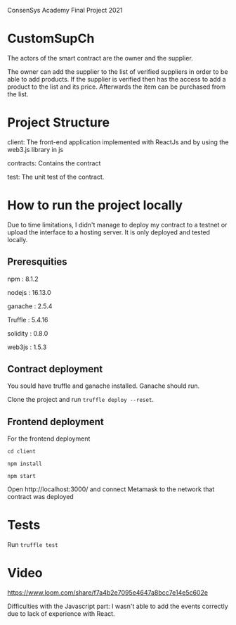 ConsenSys Academy Final Project 2021

# CustomSupCh

The actors of the smart contract are the owner and the supplier.

The owner can add the supplier to the list of verified suppliers in order to be able to add products. If the supplier is verified then has the access to add a product to the list and its price. Afterwards the item can be purchased from the list.


# Project Structure
client: The front-end application implemented with ReactJs and by using the web3.js library in js

contracts: Contains the contract

test: The unit test of the contract.

# How to run the project locally
Due to time limitations, I didn't manage to deploy my contract to a testnet or upload the interface to a hosting server. It is only deployed and tested locally.

## Preresquities
npm : 8.1.2

nodejs : 16.13.0

ganache : 2.5.4

Truffle : 5.4.16

solidity : 0.8.0

web3js : 1.5.3

## Contract deployment
You sould have truffle and ganache installed. Ganache should run.

Clone the project and run ```truffle deploy --reset```.

## Frontend deployment
For the frontend deployment

```cd client```

```npm install```

```npm start```

Open http://localhost:3000/ and connect Metamask to the network that contract was deployed

# Tests
Run ```truffle test```

# Video
https://www.loom.com/share/f7a4b2e7095e4647a8bcc7e14e5c602e

Difficulties with the Javascript part:
I wasn't able to add the events correctly due to lack of experience with React.

